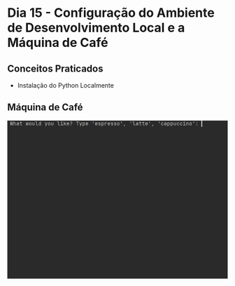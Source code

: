 # Dia 15 - Configuração do Ambiente de Desenvolvimento Local e a Máquina de Café

## Conceitos Praticados

* Instalação do Python Localmente


## Máquina de Café

![day15](https://github.com/EmersonPenelli/100-days-of-code-with-python/blob/main/gifs/M%C3%A1quina%20de%20caf%C3%A9.gif)
